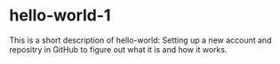 # hello-world-1
This is a short description of hello-world: Setting up a new account and repositry in GitHub to figure out what it is and how it works.
